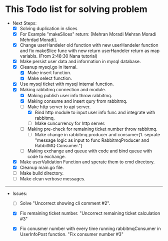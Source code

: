 # This Todo list for solving problem 
* Next Steps: 
    - [x] Solving duplication in slices 
    - [x] For Example "makeSlices" return:  [Mehran Moradi Mehran Moradi Mehrdad Moradi].
    - [x] Change userHandeler old function with new userHandeler function and fix makeSlice func with new return userHandeler return as map variabls. (From 2:48:30 Nana tutorial)
    - [x] Make persist user data and information in mysql database.
    - [x] Cleanup mysql.go in iternal.
        - [x] Make insert function. 
        - [x] Make select function. 
    - [x] Use mysql ticket with mysql internal function.
    - [X] Making rabbitmq connection and module.
        - [x] Making publish user info throw rabbitmq.
        - [x] Making consume and insert qury from rabbitmq.
        - [ ] Make http server to api server. 
            - [x] Bind http module to input user info func and integrate with rabbitmq.
            - [ ] Make cuncurrency for http server.
        - [ ] Making pre-check for remaining ticket number throw rabbitmq. 
            - [ ] Make change in rabbitmq producer and consumer{1. seprate "message logic as input to func RabbitmqProducer and RabbitMQ Consumer."}
        - [ ] Making exchange and queue with code and bind queue with code to exchange.
    - [x] Make userValidation Function and sperate them to cmd directory. 
    - [x] Cleanup main.go file. 
    - [ ] Make build directory.
    - [ ] Make clean verbose messages.
    
---

* Issues: 
    - [ ] Solve "Uncorrect showing cli comment #2".
    - [x] Fix remaining ticket number. "Uncorrect remaining ticket calculation #3"
    - [x] Fix conusmer number with every time running  rabbitmqConsumer in UserInfoPost function. "Fix consumer number #3"

